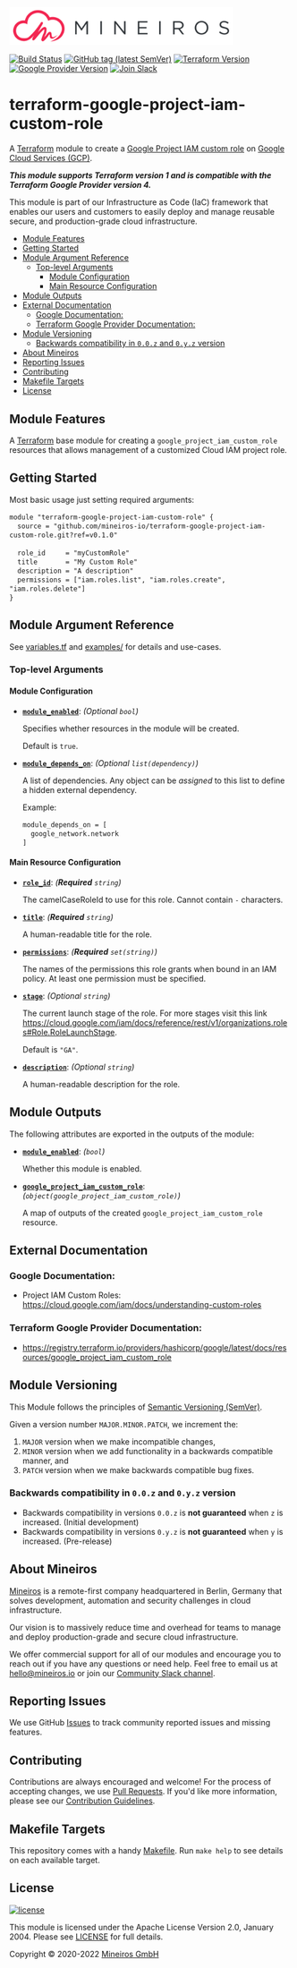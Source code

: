 [<img src="https://raw.githubusercontent.com/mineiros-io/brand/3bffd30e8bdbbde32c143e2650b2faa55f1df3ea/mineiros-primary-logo.svg" width="400"/>](https://mineiros.io/?ref=terraform-google-project-iam-custom-role)

[![Build Status](https://github.com/mineiros-io/terraform-google-project-iam-custom-role/workflows/Tests/badge.svg)](https://github.com/mineiros-io/terraform-google-project-iam-custom-role/actions)
[![GitHub tag (latest SemVer)](https://img.shields.io/github/v/tag/mineiros-io/terraform-google-project-iam-custom-role.svg?label=latest&sort=semver)](https://github.com/mineiros-io/terraform-google-project-iam-custom-role/releases)
[![Terraform Version](https://img.shields.io/badge/Terraform-1.x-623CE4.svg?logo=terraform)](https://github.com/hashicorp/terraform/releases)
[![Google Provider Version](https://img.shields.io/badge/google-4-1A73E8.svg?logo=terraform)](https://github.com/terraform-providers/terraform-provider-google/releases)
[![Join Slack](https://img.shields.io/badge/slack-@mineiros--community-f32752.svg?logo=slack)](https://mineiros.io/slack)

# terraform-google-project-iam-custom-role

A [Terraform](https://www.terraform.io) module to create a [Google Project IAM custom role](https://cloud.google.com/iam/docs/understanding-custom-roles) on [Google Cloud Services (GCP)](https://cloud.google.com/).

**_This module supports Terraform version 1
and is compatible with the Terraform Google Provider version 4._**

This module is part of our Infrastructure as Code (IaC) framework
that enables our users and customers to easily deploy and manage reusable
secure, and production-grade cloud infrastructure.


- [Module Features](#module-features)
- [Getting Started](#getting-started)
- [Module Argument Reference](#module-argument-reference)
  - [Top-level Arguments](#top-level-arguments)
    - [Module Configuration](#module-configuration)
    - [Main Resource Configuration](#main-resource-configuration)
- [Module Outputs](#module-outputs)
- [External Documentation](#external-documentation)
  - [Google Documentation:](#google-documentation)
  - [Terraform Google Provider Documentation:](#terraform-google-provider-documentation)
- [Module Versioning](#module-versioning)
  - [Backwards compatibility in `0.0.z` and `0.y.z` version](#backwards-compatibility-in-00z-and-0yz-version)
- [About Mineiros](#about-mineiros)
- [Reporting Issues](#reporting-issues)
- [Contributing](#contributing)
- [Makefile Targets](#makefile-targets)
- [License](#license)

## Module Features

A [Terraform] base module for creating a `google_project_iam_custom_role` resources that allows management of a customized Cloud IAM project role.

## Getting Started

Most basic usage just setting required arguments:

```hcl
module "terraform-google-project-iam-custom-role" {
  source = "github.com/mineiros-io/terraform-google-project-iam-custom-role.git?ref=v0.1.0"

  role_id     = "myCustomRole"
  title       = "My Custom Role"
  description = "A description"
  permissions = ["iam.roles.list", "iam.roles.create", "iam.roles.delete"]
}
```

## Module Argument Reference

See [variables.tf] and [examples/] for details and use-cases.

### Top-level Arguments

#### Module Configuration

- [**`module_enabled`**](#var-module_enabled): *(Optional `bool`)*<a name="var-module_enabled"></a>

  Specifies whether resources in the module will be created.

  Default is `true`.

- [**`module_depends_on`**](#var-module_depends_on): *(Optional `list(dependency)`)*<a name="var-module_depends_on"></a>

  A list of dependencies. Any object can be _assigned_ to this list to define a hidden external dependency.

  Example:

  ```hcl
  module_depends_on = [
    google_network.network
  ]
  ```

#### Main Resource Configuration

- [**`role_id`**](#var-role_id): *(**Required** `string`)*<a name="var-role_id"></a>

  The camelCaseRoleId to use for this role. Cannot contain `-` characters.

- [**`title`**](#var-title): *(**Required** `string`)*<a name="var-title"></a>

  A human-readable title for the role.

- [**`permissions`**](#var-permissions): *(**Required** `set(string)`)*<a name="var-permissions"></a>

  The names of the permissions this role grants when bound in an IAM policy. At least one permission must be specified.

- [**`stage`**](#var-stage): *(Optional `string`)*<a name="var-stage"></a>

  The current launch stage of the role. For more stages visit this link https://cloud.google.com/iam/docs/reference/rest/v1/organizations.roles#Role.RoleLaunchStage.

  Default is `"GA"`.

- [**`description`**](#var-description): *(Optional `string`)*<a name="var-description"></a>

  A human-readable description for the role.

## Module Outputs

The following attributes are exported in the outputs of the module:

- [**`module_enabled`**](#output-module_enabled): *(`bool`)*<a name="output-module_enabled"></a>

  Whether this module is enabled.

- [**`google_project_iam_custom_role`**](#output-google_project_iam_custom_role): *(`object(google_project_iam_custom_role)`)*<a name="output-google_project_iam_custom_role"></a>

  A map of outputs of the created `google_project_iam_custom_role` resource.

## External Documentation

### Google Documentation:

- Project IAM Custom Roles: https://cloud.google.com/iam/docs/understanding-custom-roles

### Terraform Google Provider Documentation:

- https://registry.terraform.io/providers/hashicorp/google/latest/docs/resources/google_project_iam_custom_role

## Module Versioning

This Module follows the principles of [Semantic Versioning (SemVer)].

Given a version number `MAJOR.MINOR.PATCH`, we increment the:

1. `MAJOR` version when we make incompatible changes,
2. `MINOR` version when we add functionality in a backwards compatible manner, and
3. `PATCH` version when we make backwards compatible bug fixes.

### Backwards compatibility in `0.0.z` and `0.y.z` version

- Backwards compatibility in versions `0.0.z` is **not guaranteed** when `z` is increased. (Initial development)
- Backwards compatibility in versions `0.y.z` is **not guaranteed** when `y` is increased. (Pre-release)

## About Mineiros

[Mineiros][homepage] is a remote-first company headquartered in Berlin, Germany
that solves development, automation and security challenges in cloud infrastructure.

Our vision is to massively reduce time and overhead for teams to manage and
deploy production-grade and secure cloud infrastructure.

We offer commercial support for all of our modules and encourage you to reach out
if you have any questions or need help. Feel free to email us at [hello@mineiros.io] or join our
[Community Slack channel][slack].

## Reporting Issues

We use GitHub [Issues] to track community reported issues and missing features.

## Contributing

Contributions are always encouraged and welcome! For the process of accepting changes, we use
[Pull Requests]. If you'd like more information, please see our [Contribution Guidelines].

## Makefile Targets

This repository comes with a handy [Makefile].
Run `make help` to see details on each available target.

## License

[![license][badge-license]][apache20]

This module is licensed under the Apache License Version 2.0, January 2004.
Please see [LICENSE] for full details.

Copyright &copy; 2020-2022 [Mineiros GmbH][homepage]


<!-- References -->

[homepage]: https://mineiros.io/?ref=terraform-google-project-iam
[hello@mineiros.io]: mailto:hello@mineiros.io
[badge-build]: https://github.com/mineiros-io/terraform-google-project-iam-custom-role/workflows/Tests/badge.svg
[badge-semver]: https://img.shields.io/github/v/tag/mineiros-io/terraform-google-project-iam-custom-role.svg?label=latest&sort=semver
[badge-license]: https://img.shields.io/badge/license-Apache%202.0-brightgreen.svg
[badge-terraform]: https://img.shields.io/badge/Terraform-1.x-623CE4.svg?logo=terraform
[badge-slack]: https://img.shields.io/badge/slack-@mineiros--community-f32752.svg?logo=slack
[build-status]: https://github.com/mineiros-io/terraform-google-project-iam-custom-role/actions
[releases-github]: https://github.com/mineiros-io/terraform-google-project-iam-custom-role/releases
[releases-terraform]: https://github.com/hashicorp/terraform/releases
[badge-tf-gcp]: https://img.shields.io/badge/google-3.x-1A73E8.svg?logo=terraform
[releases-google-provider]: https://github.com/terraform-providers/terraform-provider-google/releases
[apache20]: https://opensource.org/licenses/Apache-2.0
[slack]: https://mineiros.io/slack
[terraform]: https://www.terraform.io
[gcp]: https://cloud.google.com/
[semantic versioning (semver)]: https://semver.org/
[variables.tf]: https://github.com/mineiros-io/terraform-google-project-iam-custom-role/blob/main/variables.tf
[examples/]: https://github.com/mineiros-io/terraform-google-project-iam-custom-role/blob/main/examples
[issues]: https://github.com/mineiros-io/terraform-google-project-iam-custom-role/issues
[license]: https://github.com/mineiros-io/terraform-google-project-iam-custom-role/blob/main/LICENSE
[makefile]: https://github.com/mineiros-io/terraform-google-project-iam-custom-role/blob/main/Makefile
[pull requests]: https://github.com/mineiros-io/terraform-google-project-iam-custom-role/pulls
[contribution guidelines]: https://github.com/mineiros-io/terraform-google-project-iam-custom-role/blob/main/CONTRIBUTING.md
